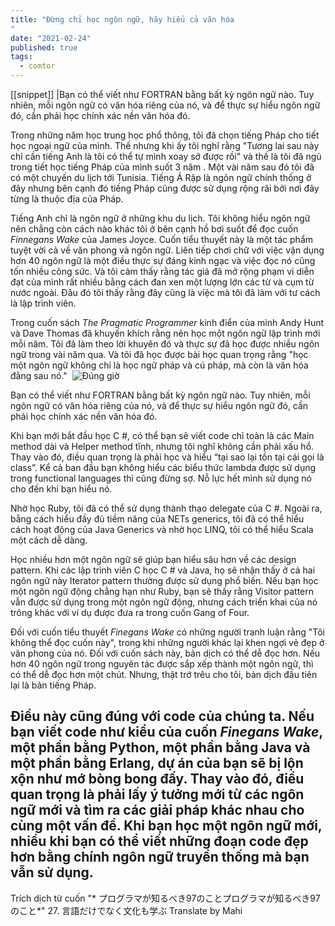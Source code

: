 ```yaml
---
title: "Đừng chỉ học ngôn ngữ, hãy hiểu cả văn hóa
"
date: "2021-02-24"
published: true
tags:
  - comtor
---
```

[[snippet]]
|Bạn có thể viết như FORTRAN bằng bất kỳ ngôn ngữ nào. Tuy nhiên, mỗi ngôn ngữ có văn hóa riêng của nó, và để thực sự hiểu ngôn ngữ đó, cần phải học chính xác nền văn hóa đó.

Trong những năm học trung học phổ thông, tôi đã chọn tiếng Pháp cho tiết học ngoại ngữ của mình. Thế nhưng khi ấy tôi nghĩ rằng "Tương lai sau này chỉ cần tiếng Anh là tôi có thể tự mình xoay sở được rồi" và thế là tôi đã ngủ trong tiết học tiếng Pháp của mình suốt 3 năm . Một vài năm sau đó tôi đã có một chuyến du lịch tới Tunisia. Tiếng Ả Rập là ngôn ngữ chính thống ở đây nhưng bên cạnh đó tiếng Pháp cũng được sử dụng rộng rãi bởi nơi đây từng là thuộc địa của Pháp.
​

Tiếng Anh chỉ là ngôn ngữ ở những khu du lịch. Tôi không hiểu ngôn ngữ nên chẳng còn cách nào khác tôi ở bên cạnh hồ bơi suốt để đọc cuốn *Finnegans Wake* của James Joyce. Cuốn tiểu thuyết này là một tác phẩm tuyệt vời cả về văn phong và ngôn ngữ. Liên tiếp chơi chữ với việc vận dụng hơn 40 ngôn ngữ là một điều thực sự đáng kinh ngạc và việc đọc nó cũng tốn nhiều công sức. Và tôi cảm thấy rằng tác giả đã mở rộng phạm vi diễn đạt của mình rất nhiều bằng cách đan xen một lượng lớn các từ và cụm từ nước ngoài. Đâu đó tôi thấy rằng đây cũng là việc mà tôi đã làm với tư cách là lập trình viên.
​

Trong cuốn sách *The Pragmatic Programmer* kinh điển của mình Andy Hunt và Dave Thomas đã khuyến khích rằng nên học một ngôn ngữ lập trình mới mỗi năm. Tôi đã làm theo lời khuyên đó và thực sự đã học được nhiều ngôn ngữ trong vài năm qua. Và tôi đã học được bài học quan trọng rằng "học một ngôn ngữ không chỉ là học ngữ pháp và cú pháp, mà còn là văn hóa đằng sau nó."
​
![Đúng giờ](https://i.ibb.co/zJwYxn0/Image-Blogt2.png)

Bạn có thể viết như FORTRAN bằng bất kỳ ngôn ngữ nào. Tuy nhiên, mỗi ngôn ngữ có văn hóa riêng của nó, và để thực sự hiểu ngôn ngữ đó, cần phải học chính xác nền văn hóa đó.
​

Khi bạn mới bắt đầu học C #, có thể bạn sẽ viết code chỉ toàn là các Main method dài và Helper method tĩnh, nhưng tôi nghĩ không cần phải xấu hổ. Thay vào đó, điều quan trọng là phải học và hiểu “tại sao lại tồn tại cái gọi là class”. Kể cả ban đầu bạn không hiểu các biểu thức lambda được sử dụng trong functional languages thì cũng đừng sợ. Nỗ lực hết mình sử dụng nó cho đến khi bạn hiểu nó.
​

Nhờ học Ruby, tôi đã có thể sử dụng thành thạo delegate của C #. Ngoài ra, bằng cách hiểu đầy đủ tiềm năng của NETs generics, tôi đã có thể hiểu cách hoạt động của Java Generics và nhờ học LINQ, tôi có thể hiểu Scala một cách dễ dàng.
​

Học nhiều hơn một ngôn ngữ sẽ giúp bạn hiểu sâu hơn về các design pattern. Khi các lập trình viên C học C # và Java, họ sẽ nhận thấy ở cả hai ngôn ngữ này Iterator pattern thường được sử dụng phổ biến. Nếu bạn học một ngôn ngữ động chẳng hạn như Ruby, bạn sẽ thấy rằng Visitor pattern vẫn được sử dụng trong một ngôn ngữ động, nhưng cách triển khai của nó trông khác với ví dụ được đưa ra trong cuốn Gang of Four.
​

Đối với cuốn tiểu thuyết *Finegans Wake* có những người tranh luận rằng "Tôi không thể đọc cuốn này", trong khi những người khác lại khen ngợi vẻ đẹp ở văn phong của nó. Đối với cuốn sách này, bản dịch có thể dễ đọc hơn. Nếu hơn 40 ngôn ngữ trong nguyên tác được sắp xếp thành một ngôn ngữ, thì có thể dễ đọc hơn một chút. Nhưng, thật trớ trêu cho tôi, bản dịch đầu tiên lại là bản tiếng Pháp.
​

Điều này cũng đúng với code của chúng ta. Nếu bạn viết code như kiểu của cuốn *Finegans Wake*, một phần bằng Python, một phần bằng Java và một phần bằng Erlang, dự án của bạn sẽ bị lộn xộn như mớ bòng bong đấy. Thay vào đó, điều quan trọng là phải lấy ý tưởng mới từ các ngôn ngữ mới và tìm ra các giải pháp khác nhau cho cùng một vấn đề. Khi bạn học một ngôn ngữ mới, nhiều khi bạn có thể viết những đoạn code đẹp hơn bằng chính ngôn ngữ truyền thống mà bạn vẫn sử dụng.
​
---
Trích dịch từ cuốn  "* プログラマが知るべき97のことプログラマが知るべき97のこと*"
27. 言語だけでなく文化も学ぶ
Translate by Mahi
